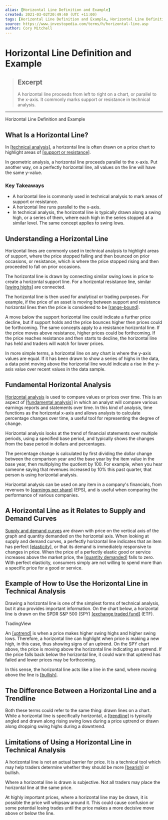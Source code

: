 ```yaml
---
alias: [Horizontal Line Definition and Example]
created: 2021-03-02T20:49:40 (UTC +11:00)
tags: [Horizontal Line Definition and Example, Horizontal Line Definition and Example]
source: https://www.investopedia.com/terms/h/horizontal-line.asp
author: Cory Mitchell
---
```


# Horizontal Line Definition and Example

> ## Excerpt
> A horizontal line proceeds from left to right on a chart, or parallel to the x-axis. It commonly marks support or resistance in technical analysis.

---

Horizontal Line Definition and Example
## What Is a Horizontal Line?

In [[technical analysis]](https://www.investopedia.com/terms/t/technicalanalysis.asp), a horizontal line is often drawn on a price chart to highlight areas of [[support or resistance]](https://www.investopedia.com/trading/support-and-resistance-basics/).

In geometric analysis, a horizontal line proceeds parallel to the x-axis. Put another way, on a perfectly horizontal line, all values on the line will have the same y-value.

### Key Takeaways

-   A horizontal line is commonly used in technical analysis to mark areas of support or resistance.
-   A horizontal line runs parallel to the x-axis.
-   In technical analysis, the horizontal line is typically drawn along a swing high, or a series of them, where each high in the series stopped at a similar level. The same concept applies to swing lows.

## Understanding a Horizontal Line

Horizontal lines are commonly used in technical analysis to highlight areas of support, where the price stopped falling and then bounced on prior occasions, or resistance, which is where the price stopped rising and then proceeded to fall on prior occasions.

The horizontal line is drawn by connecting similar swing lows in price to create a horizontal support line. For a horizontal resistance line, similar [[swing highs]](https://www.investopedia.com/terms/s/swinghigh.asp) are connected.

The horizontal line is then used for analytical or trading purposes. For example, if the price of an asset is moving between support and resistance horizontal lines then the price is considered to be [[range-bound]](https://www.investopedia.com/terms/r/rangeboundtrading.asp).

A move below the support horizontal line could indicate a further price decline, but if support holds and the price bounces higher then prices could be forthcoming. The same concepts apply to a resistance horizontal line. If the price moves above resistance, higher prices could be forthcoming. If the price reaches resistance and then starts to decline, the horizontal line has held and traders will watch for lower prices.

In more simple terms, a horizontal line on any chart is where the y-axis values are equal. If it has been drawn to show a series of highs in the data, a data point moving above the horizontal line would indicate a rise in the y-axis value over recent values in the data sample.

## Fundamental Horizontal Analysis

[Horizontal analysis](https://www.investopedia.com/terms/h/horizontalanalysis.asp) is used to compare values or prices over time. This is an aspect of [[fundamental analysis]](https://www.investopedia.com/terms/f/fundamentalanalysis.asp) in which an analyst will compare various earnings reports and statements over time. In this kind of analysis, time functions as the horizontal x-axis and allows analysts to calculate percentage changes over time, a useful tool for representing the degree of change.

Horizontal analysis looks at the trend of financial statements over multiple periods, using a specified base period, and typically shows the changes from the base period in dollars and percentages.

The percentage change is calculated by first dividing the dollar change between the comparison year and the base year by the item value in the base year, then multiplying the quotient by 100. For example, when you hear someone saying that revenues increased by 10% this past quarter, that person is using horizontal analysis.

Horizontal analysis can be used on any item in a company's financials, from revenues to [[earnings per share]](https://www.investopedia.com/terms/e/eps.asp) (EPS), and is useful when comparing the performance of various companies.

## A Horizontal Line as it Relates to Supply and Demand Curves

[Supply and demand curves](https://www.investopedia.com/terms/l/law-of-supply-demand.asp) are drawn with price on the vertical axis of the graph and quantity demanded on the horizontal axis. When looking at supply and demand curves, a perfectly horizontal line indicates that an item has perfect [[elasticity]](https://www.investopedia.com/terms/p/priceelasticity.asp), or that its demand is immediately responsive to changes in price. When the price of a perfectly elastic good or service increases above the market price, the [[quantity demanded]](https://www.investopedia.com/terms/q/quantitydemanded.asp) falls to zero. With perfect elasticity, consumers simply are not willing to spend more than a specific price for a good or service.

## Example of How to Use the Horizontal Line in Technical Analysis

Drawing a horizontal line is one of the simplest forms of technical analysis, but it also provides important information. On the chart below, a horizontal line is drawn on the SPDR S&P 500 (SPY) [[exchange traded fund]](https://www.investopedia.com/terms/e/etf.asp) (ETF).

TradingView

An [[uptrend]](https://www.investopedia.com/terms/u/uptrend.asp) is when a price makes higher swing highs and higher swing lows. Therefore, a horizontal line can highlight when price is making a new high, in this case, thus showing signs of an uptrend. On the SPY chart above, the price is moving above the horizontal line indicating an uptrend. If the price falls back below the horizontal line, it could warn that uptrend has failed and lower prices may be forthcoming.

In this sense, the horizontal line acts like a line in the sand, where moving above the line is [[bullish]](https://www.investopedia.com/terms/b/bull.asp).

## The Difference Between a Horizontal Line and a Trendline

Both these terms could refer to the same thing: drawn lines on a chart. While a horizontal line is specifically horizontal, a [[trendline]](https://www.investopedia.com/terms/t/trendline.asp) is typically angled and drawn along rising swing lows during a price uptrend or drawn along dropping swing highs during a downtrend.

## Limitations of Using a Horizontal Line in Technical Analysis

A horizontal line is not an actual barrier for price. It is a technical tool which may help traders determine whether they should be more [[bearish]](https://www.investopedia.com/terms/b/bear.asp) or bullish.

Where a horizontal line is drawn is subjective. Not all traders may place the horizontal line at the same price.

At highly important prices, where a horizontal line may be drawn, it is possible the price will whipsaw around it. This could cause confusion or some potential losing trades until the price makes a more decisive move above or below the line.
